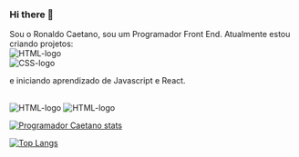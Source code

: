 ### Hi there 👋

Sou o Ronaldo Caetano, sou um Programador Front End. Atualmente estou criando projetos:
<br>
<img src="https://img.shields.io/badge/HTML-239120?style=for-the-badge&logo=html5&logoColor=white" alt="HTML-logo" />
<br>
<img src="https://img.shields.io/badge/CSS-239120?&style=for-the-badge&logo=css3&logoColor=white" alt="CSS-logo" />
<p>e iniciando aprendizado de Javascript e React.</p>
<br>
<img src="https://img.shields.io/badge/JavaScript-323330?style=for-the-badge&logo=javascript&logoColor=F7DF1E" alt="HTML-logo" />
<img src="https://img.shields.io/badge/React-20232A?style=for-the-badge&logo=react&logoColor=61DAFB" alt="HTML-logo" />


[![Programador Caetano stats](https://github-readme-stats.vercel.app/api?username=ProgramadorCaetano)](https://github.com/anuraghazra/github-readme-stats)

[![Top Langs](https://github-readme-stats.vercel.app/api/top-langs/?username=ProgramadorCaetano)](https://github.com/anuraghazra/github-readme-stats)



